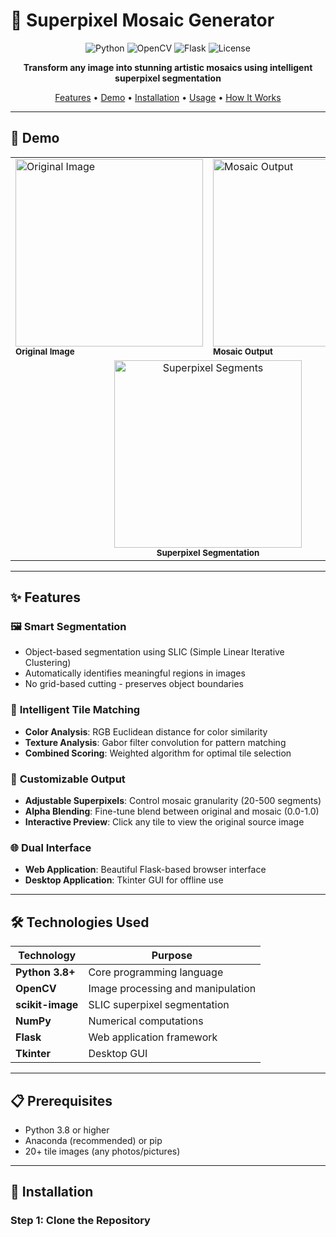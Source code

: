 # 🎨 Superpixel Mosaic Generator

<div align="center">

![Python](https://img.shields.io/badge/Python-3.8+-blue.svg)
![OpenCV](https://img.shields.io/badge/OpenCV-4.0+-green.svg)
![Flask](https://img.shields.io/badge/Flask-2.0+-red.svg)
![License](https://img.shields.io/badge/License-MIT-yellow.svg)

**Transform any image into stunning artistic mosaics using intelligent superpixel segmentation**

[Features](#-features) • [Demo](#-demo) • [Installation](#-installation) • [Usage](#-usage) • [How It Works](#-how-it-works)

</div>

---

## 📸 Demo

<table>
  <tr>
    <td><img src="assets/original.jpg" alt="Original Image" width="300"/><br/><sub><b>Original Image</b></sub></td>
    <td><img src="assets/mosaic.jpg" alt="Mosaic Output" width="300"/><br/><sub><b>Mosaic Output</b></sub></td>
  </tr>
  <tr>
    <td colspan="2" align="center"><img src="assets/segments.jpg" alt="Superpixel Segments" width="300"/><br/><sub><b>Superpixel Segmentation</b></sub></td>
  </tr>
</table>

---

## ✨ Features

### 🖼️ **Smart Segmentation**
- Object-based segmentation using SLIC (Simple Linear Iterative Clustering)
- Automatically identifies meaningful regions in images
- No grid-based cutting - preserves object boundaries

### 🎯 **Intelligent Tile Matching**
- **Color Analysis**: RGB Euclidean distance for color similarity
- **Texture Analysis**: Gabor filter convolution for pattern matching
- **Combined Scoring**: Weighted algorithm for optimal tile selection

### 🎨 **Customizable Output**
- **Adjustable Superpixels**: Control mosaic granularity (20-500 segments)
- **Alpha Blending**: Fine-tune blend between original and mosaic (0.0-1.0)
- **Interactive Preview**: Click any tile to view the original source image

### 🌐 **Dual Interface**
- **Web Application**: Beautiful Flask-based browser interface
- **Desktop Application**: Tkinter GUI for offline use

---

## 🛠️ Technologies Used

| Technology | Purpose |
|------------|---------|
| **Python 3.8+** | Core programming language |
| **OpenCV** | Image processing and manipulation |
| **scikit-image** | SLIC superpixel segmentation |
| **NumPy** | Numerical computations |
| **Flask** | Web application framework |
| **Tkinter** | Desktop GUI |

---

## 📋 Prerequisites

- Python 3.8 or higher
- Anaconda (recommended) or pip
- 20+ tile images (any photos/pictures)

---

## 🚀 Installation

### Step 1: Clone the Repository
```bash